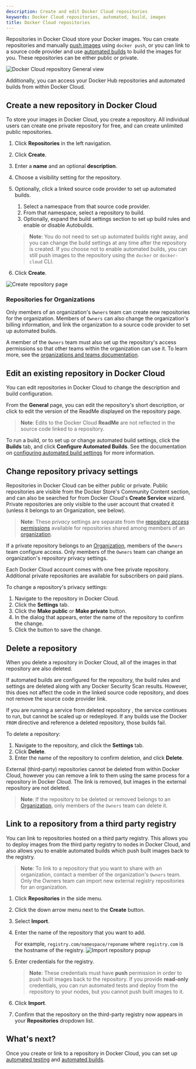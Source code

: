 ```yaml
---
description: Create and edit Docker Cloud repositories
keywords: Docker Cloud repositories, automated, build, images
title: Docker Cloud repositories
---
```


Repositories in Docker Cloud store your Docker images. You can create
repositories and manually [push images](push-images.md) using `docker push`, or
you can link to a source code provider and use [automated builds](automated-build.md) to build the images for you. These repositories
can be either public or private.

![Docker Cloud repository General view](images/repo-general.png)

Additionally, you can access your Docker Hub repositories and automated builds
from within Docker Cloud.

## Create a new repository in Docker Cloud

To store your images in Docker Cloud, you create a repository. All individual users can create one private repository for free, and can create unlimited public repositories.

1. Click **Repositories** in the left navigation.
2. Click **Create**.
3. Enter a **name** and an optional **description**.
4. Choose a visibility setting for the repository.
5. Optionally, click a linked source code provider to set up automated builds.
    1. Select a namespace from that source code provider.
    2. From that namespace, select a repository to build.
    3. Optionally, expand the build settings section to set up build rules and enable or disable Autobuilds.

    > **Note**: You do not need to set up automated builds right away, and you can change the build settings at any time after the repository is created. If you choose not to enable automated builds, you can still push images to the repository using the `docker` or `docker-cloud` CLI.
6. Click **Create**.

  ![Create repository page](images/create-repository.png)

### Repositories for Organizations

Only members of an organization's `Owners` team can create new repositories for
the organization. Members of `Owners` can also change the organization's billing
information, and link the organization to a source code provider to set up
automated builds.

A member of the `Owners` team must also set up the repository's access
permissions so that other teams within the organization can use it. To learn
more, see the [organizations and teams documentation](../orgs.md#set-team-permissions).

## Edit an existing repository in Docker Cloud

You can edit repositories in Docker Cloud to change the description and build configuration.

From the **General** page, you can edit the repository's short description, or click to edit the version of the ReadMe displayed on the repository page.

> **Note**: Edits to the Docker Cloud **ReadMe** are not reflected in the source code linked to a repository.

To run a build, or to set up or change automated build settings, click the **Builds** tab, and click **Configure Automated Builds**. See the documentation on [configuring automated build settings](automated-build.md#configure-automated-build-settings) for more
information.

## Change repository privacy settings

Repositories in Docker Cloud can be either public or private. Public
repositories are visible from the Docker Store's Community Content section, and
can also be searched for from Docker Cloud's **Create Service** wizard. Private
repositories are only visible to the user account that created it (unless it
belongs to an Organization, see below).

> **Note**: These _privacy_ settings are separate from the [repository _access_ permissions](../orgs.md#change-team-permissions-for-an-individual-repository) available for repositories shared among members of an [organization](../orgs.md).

If a private repository belongs to an [Organization](../orgs.md), members of the
`Owners` team configure access. Only members of the `Owners` team can change an
organization's repository privacy settings.

Each Docker Cloud account comes with one free private repository. Additional
private repositories are available for subscribers on paid plans.

To change a repository's privacy settings:

1. Navigate to the repository in Docker Cloud.
2. Click the **Settings** tab.
3. Click the **Make public** or **Make private** button.
4. In the dialog that appears, enter the name of the repository to confirm the change.
5. Click the button to save the change.

## Delete a repository

When you delete a repository in Docker Cloud, all of the images in that
repository are also deleted.

If automated builds are configured for the repository, the build rules and
settings are deleted along with any Docker Security Scan results. However, this
does not affect the code in the linked source code repository, and does not
remove the source code provider link.

If you are running a service from deleted repository , the service continues
to run, but cannot be scaled up or redeployed. If any builds use the Docker
`FROM` directive and reference a deleted repository, those builds fail.

To delete a repository:

1. Navigate to the repository, and click the **Settings** tab.
2. Click **Delete**.
3. Enter the name of the repository to confirm deletion, and click **Delete**.

External (third-party) repositories cannot be deleted from within Docker Cloud,
however you can remove a link to them using the same process for a repository in
Docker Cloud. The link is removed, but images in the external repository are not
deleted.

> **Note**: If the repository to be deleted or removed belongs to an [Organization](../orgs.md), only members of the `Owners` team can delete it.


## Link to a repository from a third party registry

You can link to repositories hosted on a third party registry. This allows you
to deploy images from the third party registry to nodes in Docker Cloud, and
also allows you to enable automated builds which push built images back to the
registry.

> **Note**: To link to a repository that you want to share with an organization, contact a member of the organization's `Owners` team. Only the Owners team can import new external registry repositories for an organization.

1. Click **Repositories** in the side menu.

2. Click the down arrow menu next to the **Create** button.

3. Select **Import**.

4. Enter the name of the repository that you want to add.

    For example, `registry.com/namespace/reponame` where `registry.com` is the
    hostname of the registry.
    ![Import repository popup](images/third-party-images-modal.png)

5. Enter credentials for the registry.

    > **Note**: These credentials must have **push** permission in order to push
    built images back to the repository. If you provide **read-only**
    credentials, you can run automated tests and deploy from the
    repository to your nodes, but you cannot push built images to
    it.

6. Click **Import**.

7. Confirm that the repository on the third-party registry now appears in your **Repositories** dropdown list.

## What's next?

Once you create or link to a repository in Docker Cloud, you can set up [automated testing](automated-testing.md) and [automated builds](automated-build.md).
